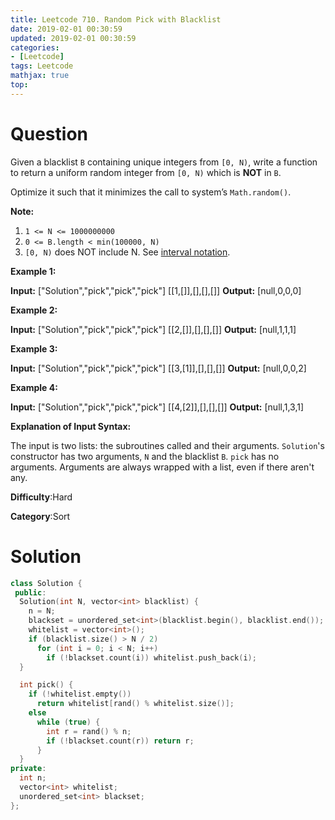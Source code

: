 ```yaml
---
title: Leetcode 710. Random Pick with Blacklist
date: 2019-02-01 00:30:59
updated: 2019-02-01 00:30:59
categories: 
- [Leetcode]
tags: Leetcode
mathjax: true
top:
---
```


# Question

Given a blacklist `B`  containing unique integers from  `[0, N)`, write a function to return a uniform random integer from  `[0, N)`  which is  **NOT** in  `B`.

Optimize it such that it minimizes the call to system’s  `Math.random()`.

**Note:**

1.  `1 <= N <= 1000000000`
2.  `0 <= B.length < min(100000, N)`
3.  `[0, N)` does NOT include N. See  [interval notation](https://en.wikipedia.org/wiki/Interval_(mathematics)).

**Example 1:**

**Input:** ["Solution","pick","pick","pick"] [[1,[]],[],[],[]]
**Output:** [null,0,0,0]

**Example 2:**

**Input:** ["Solution","pick","pick","pick"] [[2,[]],[],[],[]]
**Output:** [null,1,1,1]

**Example 3:**

**Input:** ["Solution","pick","pick","pick"] [[3,[1]],[],[],[]]
**Output:** [null,0,0,2]

**Example 4:**

**Input:** ["Solution","pick","pick","pick"] [[4,[2]],[],[],[]]
**Output:** [null,1,3,1]

**Explanation of Input Syntax:**

The input is two lists: the subroutines called and their arguments. `Solution`'s constructor has two arguments, `N`  and the blacklist  `B`.  `pick`  has no arguments. Arguments are always wrapped with a list, even if there aren't any.

**Difficulty**:Hard

**Category**:Sort

<!-- more -->

# Solution

```cpp
class Solution {
 public:
  Solution(int N, vector<int> blacklist) {
    n = N;
    blackset = unordered_set<int>(blacklist.begin(), blacklist.end());
    whitelist = vector<int>();
    if (blacklist.size() > N / 2)
      for (int i = 0; i < N; i++)
        if (!blackset.count(i)) whitelist.push_back(i);
  }

  int pick() {
    if (!whitelist.empty())
      return whitelist[rand() % whitelist.size()];
    else
      while (true) {
        int r = rand() % n;
        if (!blackset.count(r)) return r;
      }
  }
private:
  int n;
  vector<int> whitelist;
  unordered_set<int> blackset;
};
```